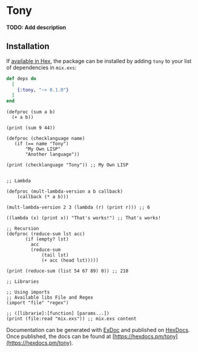 # Tony

**TODO: Add description**

## Installation

If [available in Hex](https://hex.pm/docs/publish), the package can be installed
by adding `tony` to your list of dependencies in `mix.exs`:

```elixir
def deps do
  [
    {:tony, "~> 0.1.0"}
  ]
end
```

```
(defproc (sum a b)
  (+ a b))

(print (sum 9 44))

(defproc (checklanguage name)
   (if (== name "Tony")
       "My Own LISP"
       "Another language"))

(print (checklanguage "Tony")) ;; My Own LISP


;; Lambda

(defproc (mult-lambda-version a b callback)
    (callback (* a b)))

(mult-lambda-version 2 3 (lambda (r) (print r))) ;; 6

((lambda (x) (print x)) "That's works!") ;; That's works!

;; Recursion
(defproc (reduce-sum lst acc)
       (if (empty? lst)
         acc
		 (reduce-sum
			 (tail lst)
			 (+ acc (head lst)))))

(print (reduce-sum (list 54 67 89) 0)) ;; 210

;; Libraries

;; Using imports
;; Available libs File and Regex
(import "file" "regex")

;; ([librarie]:[function] [params...])
(print (file:read "mix.exs")) ;; mix.exs content
```

Documentation can be generated with [ExDoc](https://github.com/elixir-lang/ex_doc)
and published on [HexDocs](https://hexdocs.pm). Once published, the docs can
be found at [https://hexdocs.pm/tony](https://hexdocs.pm/tony).


